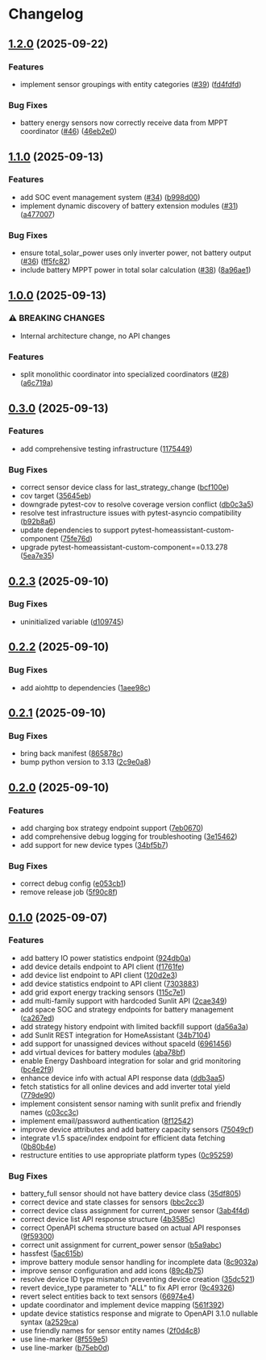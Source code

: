 # Changelog

## [1.2.0](https://github.com/cedricziel/ha-sunlit/compare/v1.1.0...v1.2.0) (2025-09-22)


### Features

* implement sensor groupings with entity categories ([#39](https://github.com/cedricziel/ha-sunlit/issues/39)) ([fd4fdfd](https://github.com/cedricziel/ha-sunlit/commit/fd4fdfdb953330fccf8d52a2775d5d57ffdf4baf))


### Bug Fixes

* battery energy sensors now correctly receive data from MPPT coordinator ([#46](https://github.com/cedricziel/ha-sunlit/issues/46)) ([46eb2e0](https://github.com/cedricziel/ha-sunlit/commit/46eb2e084386d2f342a952496e56a2bb45dbacb0))

## [1.1.0](https://github.com/cedricziel/ha-sunlit/compare/v1.0.0...v1.1.0) (2025-09-13)


### Features

* add SOC event management system ([#34](https://github.com/cedricziel/ha-sunlit/issues/34)) ([b998d00](https://github.com/cedricziel/ha-sunlit/commit/b998d00d75243d256e325ba4ab2bcdaad9678c09))
* implement dynamic discovery of battery extension modules ([#31](https://github.com/cedricziel/ha-sunlit/issues/31)) ([a477007](https://github.com/cedricziel/ha-sunlit/commit/a4770079533b3d6997f865dc1b6839ec1ec3da92))


### Bug Fixes

* ensure total_solar_power uses only inverter power, not battery output ([#36](https://github.com/cedricziel/ha-sunlit/issues/36)) ([ff5fc82](https://github.com/cedricziel/ha-sunlit/commit/ff5fc8238c5e32e06bdb522c9a6fed462b4408d2))
* include battery MPPT power in total solar calculation ([#38](https://github.com/cedricziel/ha-sunlit/issues/38)) ([8a96ae1](https://github.com/cedricziel/ha-sunlit/commit/8a96ae1bf5708b5e67cf13aacd075806a526b63e))

## [1.0.0](https://github.com/cedricziel/ha-sunlit/compare/v0.3.0...v1.0.0) (2025-09-13)


### ⚠ BREAKING CHANGES

* Internal architecture change, no API changes

### Features

* split monolithic coordinator into specialized coordinators ([#28](https://github.com/cedricziel/ha-sunlit/issues/28)) ([a6c719a](https://github.com/cedricziel/ha-sunlit/commit/a6c719aacb4a1fa803bc28f7d4e3daf5114a6b87))

## [0.3.0](https://github.com/cedricziel/ha-sunlit/compare/v0.2.3...v0.3.0) (2025-09-13)


### Features

* add comprehensive testing infrastructure ([1175449](https://github.com/cedricziel/ha-sunlit/commit/11754491d154a7b7e7feda81ecd9547fe906b698))


### Bug Fixes

* correct sensor device class for last_strategy_change ([bcf100e](https://github.com/cedricziel/ha-sunlit/commit/bcf100ed1fc656595dd9dd03cfc2f90b9bdff755))
* cov target ([35645eb](https://github.com/cedricziel/ha-sunlit/commit/35645ebab202c0debd6c3063f269c77c34889b67))
* downgrade pytest-cov to resolve coverage version conflict ([db0c3a5](https://github.com/cedricziel/ha-sunlit/commit/db0c3a56d762b88c7908f239fd7b87ce34aca69a))
* resolve test infrastructure issues with pytest-asyncio compatibility ([b92b8a6](https://github.com/cedricziel/ha-sunlit/commit/b92b8a6c3af258668b68bcc8a5ae93c44e4772e6))
* update dependencies to support pytest-homeassistant-custom-component ([75fe76d](https://github.com/cedricziel/ha-sunlit/commit/75fe76d6c9edaee7740a26b3f76447d2c82a72da))
* upgrade pytest-homeassistant-custom-component==0.13.278 ([5ea7e35](https://github.com/cedricziel/ha-sunlit/commit/5ea7e35c5232cd3854fdfd71cdbc4d642c77c795))

## [0.2.3](https://github.com/cedricziel/ha-sunlit/compare/v0.2.2...v0.2.3) (2025-09-10)


### Bug Fixes

* uninitialized variable ([d109745](https://github.com/cedricziel/ha-sunlit/commit/d109745481f4fe8010cae091832f04f389bebf00))

## [0.2.2](https://github.com/cedricziel/ha-sunlit/compare/v0.2.1...v0.2.2) (2025-09-10)


### Bug Fixes

* add aiohttp to dependencies ([1aee98c](https://github.com/cedricziel/ha-sunlit/commit/1aee98cddcd88a0a5f9f8e0aab466d108cb0c93b))

## [0.2.1](https://github.com/cedricziel/ha-sunlit/compare/v0.2.0...v0.2.1) (2025-09-10)


### Bug Fixes

* bring back manifest ([865878c](https://github.com/cedricziel/ha-sunlit/commit/865878cf5c768e39b3dbfcd7633d8abc85c22585))
* bump python version to 3.13 ([2c9e0a8](https://github.com/cedricziel/ha-sunlit/commit/2c9e0a8a786f522810fe124d4b11289f210fd3b5))

## [0.2.0](https://github.com/cedricziel/ha-sunlit/compare/v0.1.0...v0.2.0) (2025-09-10)


### Features

* add charging box strategy endpoint support ([7eb0670](https://github.com/cedricziel/ha-sunlit/commit/7eb0670676742ada8d4c8b1a71ababcfc32d189f))
* add comprehensive debug logging for troubleshooting ([3e15462](https://github.com/cedricziel/ha-sunlit/commit/3e154624342e28ab7b5993f875e64c071106f409))
* add support for new device types ([34bf5b7](https://github.com/cedricziel/ha-sunlit/commit/34bf5b7c967d1ce83f9daffad7621427728a27d0))


### Bug Fixes

* correct debug config ([e053cb1](https://github.com/cedricziel/ha-sunlit/commit/e053cb13504582d8f11eee5d0b0a0bc5677d4f2e))
* remove release job ([5f90c8f](https://github.com/cedricziel/ha-sunlit/commit/5f90c8f586666bcce9d2120ee91d60298662ff74))

## [0.1.0](https://github.com/cedricziel/ha-sunlit/compare/v0.0.1...v0.1.0) (2025-09-07)


### Features

* add battery IO power statistics endpoint ([924db0a](https://github.com/cedricziel/ha-sunlit/commit/924db0ab94a31710b8703a4d8b4402b7c12eb63b))
* add device details endpoint to API client ([f1761fe](https://github.com/cedricziel/ha-sunlit/commit/f1761fe4564e955a866f89731c18c0dfb98d810b))
* add device list endpoint to API client ([120d2e3](https://github.com/cedricziel/ha-sunlit/commit/120d2e38b354389add8f97a3e22275619a756d62))
* add device statistics endpoint to API client ([7303883](https://github.com/cedricziel/ha-sunlit/commit/73038831a341d4657741ed9f0c7c595858df91ec))
* add grid export energy tracking sensors ([115c7e1](https://github.com/cedricziel/ha-sunlit/commit/115c7e10e77e421f150af540aa42b9e79ea301c7))
* add multi-family support with hardcoded Sunlit API ([2cae349](https://github.com/cedricziel/ha-sunlit/commit/2cae349b538ef32a19b309ef3c2c482d1b1ab237))
* add space SOC and strategy endpoints for battery management ([ca267ed](https://github.com/cedricziel/ha-sunlit/commit/ca267ed09d5930a72d5db76736cff9e24afef457))
* add strategy history endpoint with limited backfill support ([da56a3a](https://github.com/cedricziel/ha-sunlit/commit/da56a3a623bd75b9a4990112d4521bbdb3fd0b6f))
* add Sunlit REST integration for HomeAssistant ([34b7104](https://github.com/cedricziel/ha-sunlit/commit/34b7104922e6be9b395df5f7b5878c0067be48c2))
* add support for unassigned devices without spaceId ([6961456](https://github.com/cedricziel/ha-sunlit/commit/69614560fb473bb4aceed45a433280e7c0bc74e3))
* add virtual devices for battery modules ([aba78bf](https://github.com/cedricziel/ha-sunlit/commit/aba78bf9ad536409055772e69f119ed0c481457a))
* enable Energy Dashboard integration for solar and grid monitoring ([bc4e2f9](https://github.com/cedricziel/ha-sunlit/commit/bc4e2f9a62f036d0e62cbe53d635ba75cd4eb7ff))
* enhance device info with actual API response data ([ddb3aa5](https://github.com/cedricziel/ha-sunlit/commit/ddb3aa5531a62bef7b8b70e8d5658c89423c5a60))
* fetch statistics for all online devices and add inverter total yield ([779de90](https://github.com/cedricziel/ha-sunlit/commit/779de90be18c7c9a328b649cd3c909ee6181ea4b))
* implement consistent sensor naming with sunlit prefix and friendly names ([c03cc3c](https://github.com/cedricziel/ha-sunlit/commit/c03cc3cf2eef83e0172180abec0a4b5fd6252596))
* implement email/password authentication ([8f12542](https://github.com/cedricziel/ha-sunlit/commit/8f12542d4fabd9ac8e3129adb5d1ff15984bbb4a))
* improve device attributes and add battery capacity sensors ([75049cf](https://github.com/cedricziel/ha-sunlit/commit/75049cfc4b3aa62d87d18e98578cd1f649fa17ad))
* integrate v1.5 space/index endpoint for efficient data fetching ([0b80b4e](https://github.com/cedricziel/ha-sunlit/commit/0b80b4e85e195ae14975db57a9289a68147c8a16))
* restructure entities to use appropriate platform types ([0c95259](https://github.com/cedricziel/ha-sunlit/commit/0c952597102a2cd017e135d6914ec7828d54c76b))


### Bug Fixes

* battery_full sensor should not have battery device class ([35df805](https://github.com/cedricziel/ha-sunlit/commit/35df8052f1f19015b9d0ff020983d53ca3a79442))
* correct device and state classes for sensors ([bbc2cc3](https://github.com/cedricziel/ha-sunlit/commit/bbc2cc31244252f328be079bc78064f152ffbbc3))
* correct device class assignment for current_power sensor ([3ab4f4d](https://github.com/cedricziel/ha-sunlit/commit/3ab4f4d49d8bf4c3ca438bf133982c350c599aff))
* correct device list API response structure ([4b3585c](https://github.com/cedricziel/ha-sunlit/commit/4b3585ce38e5ce9933d8a81622efa7de9f494cf0))
* correct OpenAPI schema structure based on actual API responses ([9f59300](https://github.com/cedricziel/ha-sunlit/commit/9f5930072d27c3884af009a85141a0cab8c87d4f))
* correct unit assignment for current_power sensor ([b5a9abc](https://github.com/cedricziel/ha-sunlit/commit/b5a9abc508fc117edba7ea72b67c606eae7194b3))
* hassfest ([5ac615b](https://github.com/cedricziel/ha-sunlit/commit/5ac615b55a51d3905c60aeea7e01400d7e37f30f))
* improve battery module sensor handling for incomplete data ([8c9032a](https://github.com/cedricziel/ha-sunlit/commit/8c9032a235f32394b8702177f965712e9e3aac3d))
* improve sensor configuration and add icons ([89c4b75](https://github.com/cedricziel/ha-sunlit/commit/89c4b75256d2e9ded9177a895d1c65ab50d39a52))
* resolve device ID type mismatch preventing device creation ([35dc521](https://github.com/cedricziel/ha-sunlit/commit/35dc521dc69d5379f5b26535ec4ec40fa0223abf))
* revert device_type parameter to "ALL" to fix API error ([9c49326](https://github.com/cedricziel/ha-sunlit/commit/9c493263823572d1a3290846c4842f435a26a518))
* revert select entities back to text sensors ([66974e4](https://github.com/cedricziel/ha-sunlit/commit/66974e40917df38dd750674576700d618ce6b525))
* update coordinator and implement device mapping ([561f392](https://github.com/cedricziel/ha-sunlit/commit/561f3926a2d1ff46fd1123f485fc1da21d49f5db))
* update device statistics response and migrate to OpenAPI 3.1.0 nullable syntax ([a2529ca](https://github.com/cedricziel/ha-sunlit/commit/a2529ca91b6d99f3d3e9ec32f0a13c80a1d3f619))
* use friendly names for sensor entity names ([2f0d4c8](https://github.com/cedricziel/ha-sunlit/commit/2f0d4c8c7cbd4f1c6da30beb41b48f99a7d37aa1))
* use line-marker ([8f559e5](https://github.com/cedricziel/ha-sunlit/commit/8f559e50c76d52f93c55d15cccd1e0244cfd0562))
* use line-marker ([b75eb0d](https://github.com/cedricziel/ha-sunlit/commit/b75eb0d86fdfaa027c4f3c5a4038955a6216745c))
